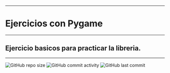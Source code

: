 ----

# Ejercicios con Pygame

----

## Ejercicio basicos para practicar la libreria.

----

![GitHub repo size](https://img.shields.io/github/repo-size/eliasescalante/practicas_con_pygame
)
![GitHub commit activity](https://img.shields.io/github/commit-activity/m/eliasescalante/practicas_con_pygame
)
![GitHub last commit](https://img.shields.io/github/last-commit/eliasescalante/practicas_con_pygame
)
